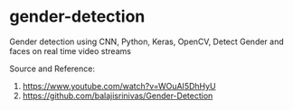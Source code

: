 # gender-detection
Gender detection using CNN, Python, Keras, OpenCV, Detect Gender and faces on real time video streams


Source and Reference: 
1. https://www.youtube.com/watch?v=WOuAI5DhHyU
2. https://github.com/balajisrinivas/Gender-Detection
